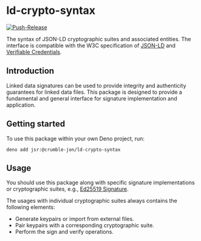 # ld-crypto-syntax

[![Push-Release](https://github.com/herculas/ld-crypto-syntax/actions/workflows/push-release.yml/badge.svg)](https://github.com/herculas/ld-crypto-syntax/actions/workflows/push-release.yml)

The syntax of JSON-LD cryptographic suites and associated entities. The interface is compatible with the W3C
specification of [JSON-LD](https://www.w3.org/TR/json-ld11/) and
[Verifiable Credentials](https://www.w3.org/TR/vc-data-model-2.0/).

## Introduction

Linked data signatures can be used to provide integrity and authenticity guarantees for linked data files. This package
is designed to provide a fundamental and general interface for signature implementation and application.

## Getting started

To use this package within your own Deno project, run:

```shell
deno add jsr:@crumble-jon/ld-crypto-syntax
```

## Usage

You should use this package along with specific signature implementations or cryptographic suites, e.g.,
[Ed25519 Signature](https://jsr.io/@crumble-jon/ld-sig-ed25519).

The usages with individual cryptographic suites always contains the following elements:

- Generate keypairs or import from external files.
- Pair keypairs with a corresponding cryptographic suite.
- Perform the sign and verify operations.
